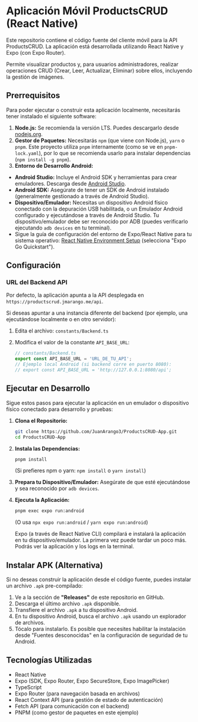 # Aplicación Móvil ProductsCRUD (React Native)

Este repositorio contiene el código fuente del cliente móvil para la API ProductsCRUD. La aplicación está desarrollada utilizando React Native y Expo (con Expo Router).

Permite visualizar productos y, para usuarios administradores, realizar operaciones CRUD (Crear, Leer, Actualizar, Eliminar) sobre ellos, incluyendo la gestión de imágenes.

## Prerrequisitos

Para poder ejecutar o construir esta aplicación localmente, necesitarás tener instalado el siguiente software:

1.  **Node.js:** Se recomienda la versión LTS. Puedes descargarlo desde [nodejs.org](https://nodejs.org/).
2.  **Gestor de Paquetes:** Necesitarás `npm` (que viene con Node.js), `yarn` o `pnpm`. Este proyecto utiliza `pnpm` internamente (como se ve en `pnpm-lock.yaml`), por lo que se recomienda usarlo para instalar dependencias (`npm install -g pnpm`).
3.  **Entorno de Desarrollo Android:**
   * **Android Studio:** Incluye el Android SDK y herramientas para crear emuladores. Descarga desde [Android Studio](https://developer.android.com/studio).
   * **Android SDK:** Asegúrate de tener un SDK de Android instalado (generalmente gestionado a través de Android Studio).
   * **Dispositivo/Emulador:** Necesitas un dispositivo Android físico conectado con la depuración USB habilitada, o un Emulador Android configurado y ejecutándose a través de Android Studio. Tu dispositivo/emulador debe ser reconocido por ADB (puedes verificarlo ejecutando `adb devices` en tu terminal).
   * Sigue la guía de configuración del entorno de Expo/React Native para tu sistema operativo: [React Native Environment Setup](https://reactnative.dev/docs/environment-setup) (selecciona "Expo Go Quickstart").

## Configuración

### URL del Backend API

Por defecto, la aplicación apunta a la API desplegada en `https://productscrud.jmarango.me/api`.

Si deseas apuntar a una instancia diferente del backend (por ejemplo, una ejecutándose localmente o en otro servidor):

1.  Edita el archivo: `constants/Backend.ts`
2.  Modifica el valor de la constante `API_BASE_URL`:

    ```typescript
    // constants/Backend.ts
    export const API_BASE_URL = 'URL_DE_TU_API';
    // Ejemplo local Android (si backend corre en puerto 8080):
    // export const API_BASE_URL = 'http://127.0.0.1:8080/api';
    ```

## Ejecutar en Desarrollo

Sigue estos pasos para ejecutar la aplicación en un emulador o dispositivo físico conectado para desarrollo y pruebas:

1.  **Clona el Repositorio:**
    ```bash
    git clone https://github.com/JuanArango3/ProductsCRUD-App.git
    cd ProductsCRUD-App
    ```
2.  **Instala las Dependencias:**
    ```bash
    pnpm install
    ```
    (Si prefieres npm o yarn: `npm install` o `yarn install`)

3.  **Prepara tu Dispositivo/Emulador:** Asegúrate de que esté ejecutándose y sea reconocido por `adb devices`.
4.  **Ejecuta la Aplicación:**
    ```bash
    pnpm exec expo run:android
    ```
    (O usa `npx expo run:android` / `yarn expo run:android`)

    Expo (a través de React Native CLI) compilará e instalará la aplicación en tu dispositivo/emulador. La primera vez puede tardar un poco más. Podrás ver la aplicación y los logs en la terminal.

## Instalar APK (Alternativa)

Si no deseas construir la aplicación desde el código fuente, puedes instalar un archivo `.apk` pre-compilado:

1.  Ve a la sección de **"Releases"** de este repositorio en GitHub.
2.  Descarga el último archivo `.apk` disponible.
3.  Transfiere el archivo `.apk` a tu dispositivo Android.
4.  En tu dispositivo Android, busca el archivo `.apk` usando un explorador de archivos.
5.  Tócalo para instalarlo. Es posible que necesites habilitar la instalación desde "Fuentes desconocidas" en la configuración de seguridad de tu Android.

## Tecnologías Utilizadas

* React Native
* Expo (SDK, Expo Router, Expo SecureStore, Expo ImagePicker)
* TypeScript
* Expo Router (para navegación basada en archivos)
* React Context API (para gestión de estado de autenticación)
* Fetch API (para comunicación con el backend)
* PNPM (como gestor de paquetes en este ejemplo)
